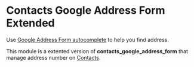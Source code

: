 # Contacts Google Address Form Extended

Use [Google Address Form autocomplete](https://developers.google.com/maps/documentation/javascript/examples/places-autocomplete-addressform) to help you find address.

This module is a extented version of **contacts_google_address_form** that manage address number on [Contacts](https://www.odoo.com/page/contacts).

